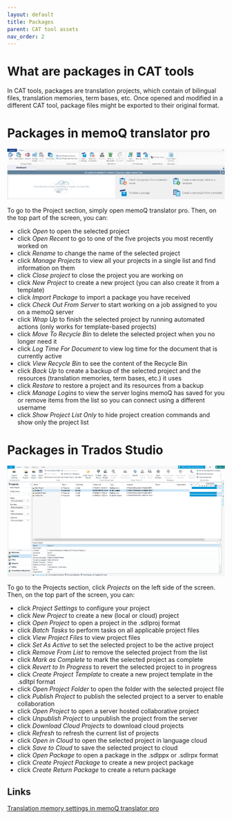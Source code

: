 ```yaml
---
layout: default
title: Packages
parent: CAT tool assets
nav_order: 2
---
```


# **What are packages in CAT tools**

In CAT tools, packages are translation projects, which contain of bilingual files, translation memories, term bases, etc. Once opened and modified in a different CAT tool, package files might be exported to their original format.

# **Packages in memoQ translator pro**

![](../../assets/images/Picture38.png)

To go to the Project section, simply open memoQ translator pro. Then, on the top part of the screen, you can:

- click *Open* to open the selected project
- click *Open Recent* to go to one of the five projects you most recently worked on
- click *Rename* to change the name of the selected project
- click *Manage Projects* to view all your projects in a single list and find information on them
- click *Close project* to close the project you are working on
- click *New Project* to create a new project (you can also create it from a template)
- click *Import Package* to import a package you have received
- click *Check Out From Server* to start working on a job assigned to you on a memoQ server
- click *Wrap Up* to finish the selected project by running automated actions (only works for template-based projects)
- click *Move To Recycle Bin* to delete the selected project when you no longer need it
- click *Log Time For Document* to view log time for the document that is currently active
- click *View Recycle Bin* to see the content of the Recycle Bin
- click *Back Up* to create a backup of the selected project and the resources (translation memories, term bases, etc.) it uses
- click *Restore* to restore a project and its resources from a backup
- click *Manage Logins* to view the server logins memoQ has saved for you or remove items from the list so you can connect using a different username
- click *Show Project List Only* to hide project creation commands and show only the project list

# **Packages in Trados Studio**

![](../../assets/images/Picture39.png)

To go to the Projects section, click *Projects* on the left side of the screen. Then, on the top part of the screen, you can:

- click *Project Settings* to configure your project
- click *New Project* to create a new (local or cloud) project
- click *Open Project* to open a project in the .sdlproj format
- click *Batch Tasks* to perform tasks on all applicable project files
- click *View Project Files* to view project files
- click *Set As Active* to set the selected project to be the active project
- click *Remove From List* to remove the selected project from the list
- click *Mark as Complete* to mark the selected project as complete
- click *Revert to In Progress* to revert the selected project to in progress
- click *Create Project Template* to create a new project template in the .sdltpl format
- click *Open Project Folder* to open the folder with the selected project file
- click *Publish Project* to publish the selected project to a server to enable collaboration
- click *Open Project* to open a server hosted collaborative project
- click *Unpublish Project* to unpublish the project from the server
- click *Download Cloud Projects* to download cloud projects
- click *Refresh* to refresh the current list of projects
- click *Open in Cloud* to open the selected project in language cloud
- click *Save to Cloud* to save the selected project to cloud
- click *Open Package* to open a package in the .sdlppx or .sdlrpx format
- click *Create Project Package* to create a new project package
- click *Create Return Package* to create a return package

## **Links**

[Translation memory settings in memoQ translator pro](https://docs.memoq.com/current/en/Things/things-tm-settings.html)
